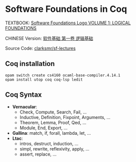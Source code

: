 # Software Foundations in Coq

TEXTBOOK: [Software Foundations Logo VOLUME 1: LOGICAL FOUNDATIONS](https://softwarefoundations.cis.upenn.edu/lf-current/toc.html)

CHINESE Version: [软件基础 第一卷 逻辑基础](https://coq-zh.github.io/SF-zh/lf-current/toc.html)

Source Code: [clarksmr/sf-lectures](https://github.com/clarksmr/sf-lectures)

## Coq installation

```
opam switch create cs4160 ocaml-base-compiler.4.14.1
opam install utop coq coq-lsp ledit
```

## Coq Syntax

- **Vernacular**:
  - Check, Compute, Search, Fail, ...
  - Inductive, Definition, Fixpoint, Arguments, ...
  - Theorem, Lemma, Proof, Qed, ...
  - Module, End, Export, ...
- **Gallina**: match, if, forall, lambda, let, ...
- **Ltac**:
  - intros, destruct, induction, ...
  - simpl, rewrite, reflexivity, apply, ...
  - assert, replace, ...
